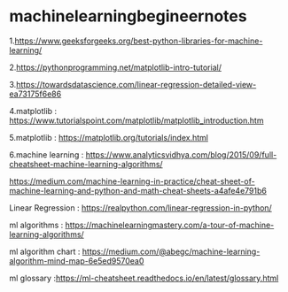# machinelearningbegineernotes



1.https://www.geeksforgeeks.org/best-python-libraries-for-machine-learning/


2.https://pythonprogramming.net/matplotlib-intro-tutorial/

3.https://towardsdatascience.com/linear-regression-detailed-view-ea73175f6e86

4.matplotlib : https://www.tutorialspoint.com/matplotlib/matplotlib_introduction.htm

5.matplotlib : https://matplotlib.org/tutorials/index.html


6.machine learning  : https://www.analyticsvidhya.com/blog/2015/09/full-cheatsheet-machine-learning-algorithms/



   https://medium.com/machine-learning-in-practice/cheat-sheet-of-machine-learning-and-python-and-math-cheat-sheets-a4afe4e791b6


Linear Regression : https://realpython.com/linear-regression-in-python/

ml algorithms : https://machinelearningmastery.com/a-tour-of-machine-learning-algorithms/

ml algorithm chart : https://medium.com/@abegc/machine-learning-algorithm-mind-map-6e5ed9570ea0


ml glossary  :https://ml-cheatsheet.readthedocs.io/en/latest/glossary.html
